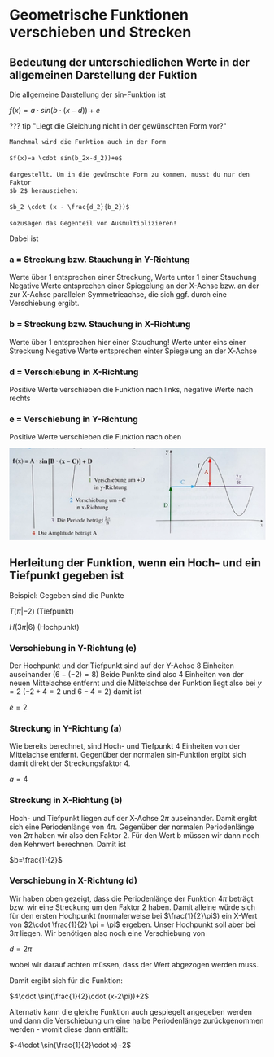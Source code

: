 # Geometrische Funktionen verschieben und Strecken

## Bedeutung der unterschiedlichen Werte in der allgemeinen Darstellung der Fuktion 

Die allgemeine Darstellung der sin-Funktion ist

$f(x)=a \cdot sin(b \cdot (x-d))+e$

??? tip "Liegt die Gleichung nicht in der gewünschten Form vor?"

    Manchmal wird die Funktion auch in der Form

    $f(x)=a \cdot sin(b_2x-d_2))+e$

    dargestellt. Um in die gewünschte Form zu kommen, musst du nur den Faktor
    $b_2$ herausziehen:

    $b_2 \cdot (x - \frac{d_2}{b_2})$

    sozusagen das Gegenteil von Ausmultiplizieren!
    
Dabei ist

### a = Streckung bzw. Stauchung in Y-Richtung

Werte über 1 entsprechen einer Streckung, Werte unter 1 einer Stauchung
Negative Werte entsprechen einer Spiegelung an der X-Achse bzw. an der zur
X-Achse parallelen Symmetrieachse, die sich ggf. durch eine Verschiebung ergibt.

### b = Streckung bzw. Stauchung in X-Richtung

Werte über 1 entsprechen hier einer Stauchung! Werte unter eins einer Streckung
Negative Werte entsprechen einter Spiegelung an der X-Achse

### d = Verschiebung in X-Richtung

Positive Werte verschieben die Funktion nach links, negative Werte nach rechts

### e = Verschiebung in Y-Richtung

Positive Werte verschieben die Funktion nach oben

![Verschiebung.png](Verschiebung.png)

## Herleitung der Funktion, wenn ein Hoch- und ein Tiefpunkt gegeben ist

Beispiel: Gegeben sind die Punkte

$T(\pi|-2)$ (Tiefpunkt)

$H(3\pi|6)$ (Hochpunkt)

### Verschiebung in Y-Richtung (e)

Der Hochpunkt und der Tiefpunkt sind auf der Y-Achse 8 Einheiten auseinander ($6 - (-2) = 8$)
Beide Punkte sind also 4 Einheiten von der neuen Mittelachse entfernt und die Mittelachse der Funktion liegt
also bei $y=2$ ($-2+4=2$ und $6-4=2$) damit ist

$e=2$

### Streckung in Y-Richtung (a)

Wie bereits berechnet, sind Hoch- und Tiefpunkt 4 Einheiten von der Mittelachse entfernt. Gegenüber der normalen
sin-Funktion ergibt sich damit direkt der Streckungsfaktor 4.

$a=4$

### Streckung in X-Richtung (b)

Hoch- und Tiefpunkt liegen auf der X-Achse $2\pi$ auseinander. Damit ergibt sich eine Periodenlänge von $4\pi$.
Gegenüber der normalen Periodenlänge von $2\pi$ haben wir also den Faktor 2. Für den Wert b müssen wir dann noch
den Kehrwert berechnen. Damit ist

$b=\frac{1}{2}$

### Verschiebung in X-Richtung (d)

Wir haben oben gezeigt, dass die Periodenlänge der Funktion $4\pi$ beträgt bzw. wir eine Streckung
um den Faktor 2 haben. Damit alleine würde sich für den ersten Hochpunkt (normalerweise bei $\frac{1}{2}\pi$) ein
X-Wert von $2\cdot \frac{1}{2} \pi = \pi$ ergeben. Unser Hochpunkt soll aber bei $3\pi$ liegen. Wir benötigen also
noch eine Verschiebung von

$d=2\pi$

wobei wir darauf achten müssen, dass der Wert abgezogen werden muss.

Damit ergibt sich für die Funktion:

$4\cdot \sin(\frac{1}{2}\cdot (x-2\pi))+2$

Alternativ kann die gleiche Funktion auch gespiegelt angegeben werden und dann die Verschiebung um eine halbe
Periodenlänge zurückgenommen werden - womit diese dann entfällt:

$-4\cdot \sin(\frac{1}{2}\cdot x)+2$

